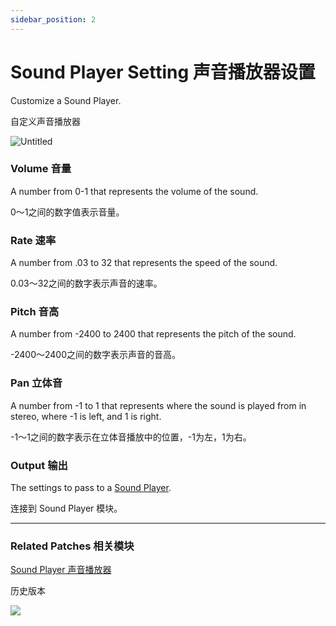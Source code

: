 ```yaml
---
sidebar_position: 2
---
```


# Sound Player Setting 声音播放器设置

Customize a Sound Player.

自定义声音播放器

![Untitled](https://s3.us-west-2.amazonaws.com/secure.notion-static.com/bfcc76c5-e58e-44ee-ac44-9430f713eee2/Untitled.png?X-Amz-Algorithm=AWS4-HMAC-SHA256&X-Amz-Content-Sha256=UNSIGNED-PAYLOAD&X-Amz-Credential=AKIAT73L2G45EIPT3X45%2F20220602%2Fus-west-2%2Fs3%2Faws4_request&X-Amz-Date=20220602T170234Z&X-Amz-Expires=86400&X-Amz-Signature=de92d0a9daa75fbf2fe14f41e866e0efd78c30975241d484fbb80067643e921f&X-Amz-SignedHeaders=host&response-content-disposition=filename%20%3D%22Untitled.png%22&x-id=GetObject)

### Volume 音量

A number from 0-1 that represents the volume of the sound.

0～1之间的数字值表示音量。

### Rate 速率

A number from .03 to 32 that represents the speed of the sound.

0.03～32之间的数字表示声音的速率。

### Pitch 音高

A number from -2400 to 2400 that represents the pitch of the sound.

-2400～2400之间的数字表示声音的音高。

### Pan 立体音

A number from -1 to 1 that represents where the sound is played from in stereo, where -1 is left, and 1 is right.

-1～1之间的数字表示在立体音播放中的位置，-1为左，1为右。

### Output 输出

The settings to pass to a [Sound Player](./Sound%20Player.md).

连接到 Sound Player 模块。

------

### Related Patches 相关模块

[Sound Player 声音播放器](./Sound%20Player.md)

历史版本

![](https://s3.us-west-2.amazonaws.com/secure.notion-static.com/2d4ad7be-9fa7-4255-ac1e-6e609cf68f8c/Untitled.png?X-Amz-Algorithm=AWS4-HMAC-SHA256&X-Amz-Content-Sha256=UNSIGNED-PAYLOAD&X-Amz-Credential=AKIAT73L2G45EIPT3X45%2F20220602%2Fus-west-2%2Fs3%2Faws4_request&X-Amz-Date=20220602T170238Z&X-Amz-Expires=86400&X-Amz-Signature=c575efa65d5e15c2972dad3cac02cd120a48bb29b80fffd88181f88c8cd6a14c&X-Amz-SignedHeaders=host&response-content-disposition=filename%20%3D%22Untitled.png%22&x-id=GetObject)
